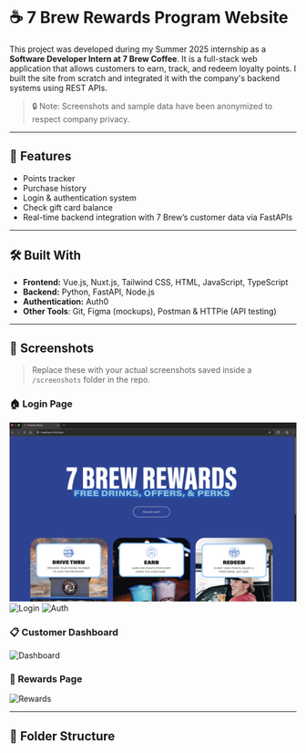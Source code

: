 # ☕ 7 Brew Rewards Program Website

This project was developed during my Summer 2025 internship as a **Software Developer Intern at 7 Brew Coffee**. It is a full-stack web application that allows customers to earn, track, and redeem loyalty points. I built the site from scratch and integrated it with the company's backend systems using REST APIs.

> 🔒 Note: Screenshots and sample data have been anonymized to respect company privacy.

---

## 🚀 Features

- Points tracker
- Purchase history
- Login & authentication system
- Check gift card balance
- Real-time backend integration with 7 Brew’s customer data via  FastAPIs

---

## 🛠️ Built With

- **Frontend:** Vue.js, Nuxt.js, Tailwind CSS, HTML, JavaScript, TypeScript  
- **Backend:** Python, FastAPI, Node.js  
- **Authentication:** Auth0  
- **Other Tools**: Git, Figma (mockups), Postman & HTTPie (API testing)

---

## 📸 Screenshots

> Replace these with your actual screenshots saved inside a `/screenshots` folder in the repo.

### 🏠 Login Page  
![Login](screenshots/login-page.png)
![Login](screenshots/login-page2.png)
![Auth](screenshots/auth-login.png)

### 📋 Customer Dashboard  
![Dashboard](screenshots/dashboard.png)

### 🎁 Rewards Page  
![Rewards](screenshots/rewards.png)

---

## 📁 Folder Structure

